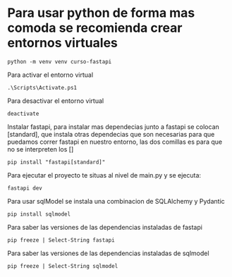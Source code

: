 # Para usar python de forma mas comoda se recomienda crear entornos virtuales

```shell
python -m venv venv curso-fastapi
```
Para activar el entorno virtual
```shell
.\Scripts\Activate.ps1
```

Para desactivar el entorno virtual
```shell
deactivate
```

Instalar fastapi, para instalar mas dependecias junto a fastapi se colocan [standard], que instala otras dependecias que son necesarias para que puedamos correr fastapi en nuestro entorno, las dos comillas es para que no se interpreten los []

```shell
pip install "fastapi[standard]"
```
Para ejecutar el proyecto te situas al nivel de main.py y se ejecuta:
```shell
fastapi dev
```
Para usar sqlModel se instala una combinacion de SQLAlchemy y Pydantic

```shell
pip install sqlmodel
```

Para saber las versiones de las dependencias instaladas de fastapi
```shell
pip freeze | Select-String fastapi 
```

Para saber las versiones de las dependencias instaladas de sqlmodel
```shell
pip freeze | Select-String sqlmodel
```
